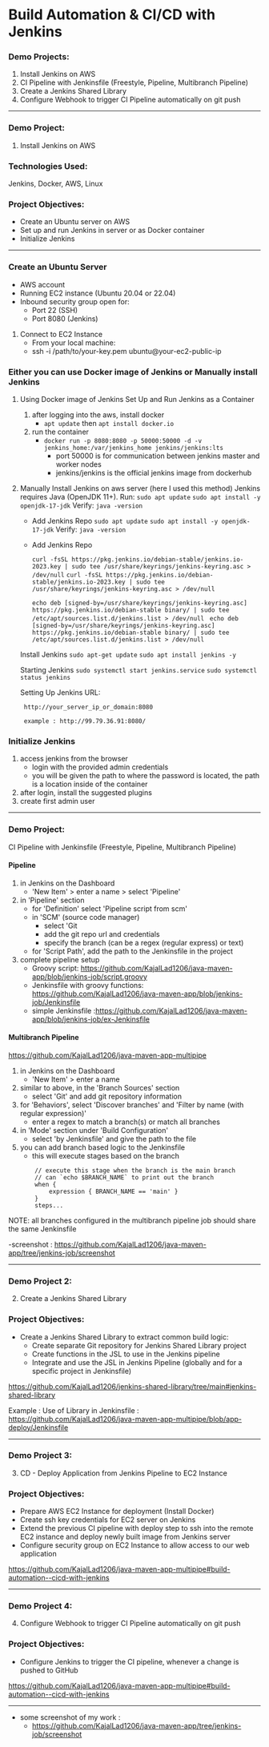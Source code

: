 # Build Automation & CI/CD with Jenkins

### Demo Projects:
1. Install Jenkins on AWS
2. CI Pipeline with Jenkinsfile (Freestyle, Pipeline, Multibranch Pipeline)
3. Create a Jenkins Shared Library
4. Configure Webhook to trigger CI Pipeline automatically on git push
---
### Demo Project:
1. Install Jenkins on AWS
   
### Technologies Used:
Jenkins, Docker, AWS, Linux

### Project Objectives:
- Create an Ubuntu server on AWS
- Set up and run Jenkins in server or as Docker container
- Initialize Jenkins
---
### Create an Ubuntu Server
- AWS account
- Running EC2 instance (Ubuntu 20.04 or 22.04)
- Inbound security group open for:
   - Port 22 (SSH)
   - Port 8080 (Jenkins)
1. Connect to EC2 Instance
      - From your local machine:
      - ssh -i /path/to/your-key.pem ubuntu@your-ec2-public-ip

### Either you can use Docker image of Jenkins or Manually install Jenkins
1. Using Docker image of Jenkins
    Set Up and Run Jenkins as a Container
    1. after logging into the aws, install docker
        - `apt update` then `apt install docker.io`
    2. run the container
        - `docker run -p 8080:8080 -p 50000:50000 -d -v jenkins_home:/var/jenkins_home jenkins/jenkins:lts`
            - port 50000 is for communication between jenkins master and worker nodes
            - jenkins/jenkins is the official jenkins image from dockerhub
2. Manually Install Jenkins on aws server (here I used this method)
    Jenkins requires Java (OpenJDK 11+). Run:
        `sudo apt update`
        `sudo apt install -y openjdk-17-jdk`
        Verify: `java -version`

   - Add Jenkins Repo 
        `sudo apt update`
        `sudo apt install -y openjdk-17-jdk`
        Verify: `java -version`

   - Add Jenkins Repo 

        `curl -fsSL https://pkg.jenkins.io/debian-stable/jenkins.io-2023.key | sudo tee /usr/share/keyrings/jenkins-keyring.asc > /dev/null` 
        `curl -fsSL https://pkg.jenkins.io/debian-stable/jenkins.io-2023.key | sudo tee /usr/share/keyrings/jenkins-keyring.asc > /dev/null` 

        `echo deb [signed-by=/usr/share/keyrings/jenkins-keyring.asc] https://pkg.jenkins.io/debian-stable binary/ | sudo tee /etc/apt/sources.list.d/jenkins.list > /dev/null `
        `echo deb [signed-by=/usr/share/keyrings/jenkins-keyring.asc] https://pkg.jenkins.io/debian-stable binary/ | sudo tee /etc/apt/sources.list.d/jenkins.list > /dev/null `

    Install Jenkins 
        `sudo apt-get update` 
        `sudo apt install jenkins -y` 

    Starting Jenkins 
        `sudo systemctl start jenkins.service` 
        `sudo systemctl status jenkins` 

    Setting Up Jenkins URL:

        http://your_server_ip_or_domain:8080

        example : http://99.79.36.91:8080/

### Initialize Jenkins
1. access jenkins from the browser
    - login with the provided admin credentials
    - you will be given the path to where the password is located, the path is a location inside of the container   
2. after login, install the suggested plugins
3. create first admin user
---

### Demo Project:
CI Pipeline with Jenkinsfile (Freestyle, Pipeline, Multibranch Pipeline)

#### Pipeline
1. in Jenkins on the Dashboard
    - 'New Item' > enter a name > select 'Pipeline'
2. in 'Pipeline' section
    - for 'Definition' select 'Pipeline script from scm'
    - in 'SCM' (source code manager)
        - select 'Git
        - add the git repo url and credentials
        - specify the branch (can be a regex (regular express) or text)
    - for 'Script Path', add the path to the Jenkinsfile in the project
3. complete pipeline setup
    - Groovy script: https://github.com/KajalLad1206/java-maven-app/blob/jenkins-job/script.groovy
    - Jenkinsfile with groovy functions: https://github.com/KajalLad1206/java-maven-app/blob/jenkins-job/Jenkinsfile
    - simple Jenkinsfile :https://github.com/KajalLad1206/java-maven-app/blob/jenkins-job/ex-Jenkinsfile
    
#### Multibranch Pipeline

https://github.com/KajalLad1206/java-maven-app-multipipe

1. in Jenkins on the Dashboard
    - 'New Item' > enter a name
2. similar to above, in the 'Branch Sources' section
    - select 'Git' and add git repository information
3. for 'Behaviors', select 'Discover branches' and 'Filter by name (with regular expression)'
    - enter a regex to match a branch(s) or match all branches
4. in 'Mode' section under 'Build Configuration'
    - select 'by Jenkinsfile' and give the path to the file
5. you can add branch based logic to the Jenkinsfile
    - this will execute stages based on the branch
    ```
        // execute this stage when the branch is the main branch
        // can `echo $BRANCH_NAME` to print out the branch
        when {
            expression { BRANCH_NAME == 'main' }
        }
        steps...
    ```
NOTE: all branches configured in the multibranch pipeline job should share the same Jenkinsfile

-screenshot : https://github.com/KajalLad1206/java-maven-app/tree/jenkins-job/screenshot

---

### Demo Project 2:
2. Create a Jenkins Shared Library
### Project Objectives:
- Create a Jenkins Shared Library to extract common build logic:
    - Create separate Git repository for Jenkins Shared Library project
    - Create functions in the JSL to use in the Jenkins pipeline
    - Integrate and use the JSL in Jenkins Pipeline (globally and for a specific project in Jenkinsfile)
      
https://github.com/KajalLad1206/jenkins-shared-library/tree/main#jenkins-shared-library

Example : Use of Library in Jenkinsfile : https://github.com/KajalLad1206/java-maven-app-multipipe/blob/app-deploy/Jenkinsfile

---

### Demo Project 3:
3. CD - Deploy Application from Jenkins Pipeline to EC2 Instance
### Project Objectives:
- Prepare AWS EC2 Instance for deployment (Install Docker)
- Create ssh key credentials for EC2 server on Jenkins
- Extend the previous CI pipeline with deploy step to ssh into the remote EC2 instance and deploy newly built image from Jenkins server
- Configure security group on EC2 Instance to allow access to our web application
  
https://github.com/KajalLad1206/java-maven-app-multipipe#build-automation--cicd-with-jenkins

---

### Demo Project 4:
4. Configure Webhook to trigger CI Pipeline automatically on git push
### Project Objectives:
- Configure Jenkins to trigger the CI pipeline, whenever a change is pushed to GitHub
  
https://github.com/KajalLad1206/java-maven-app-multipipe#build-automation--cicd-with-jenkins

---
- some screenshot of my work :
   - https://github.com/KajalLad1206/java-maven-app/tree/jenkins-job/screenshot













